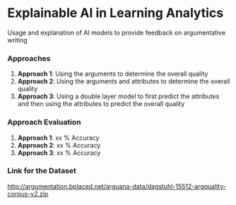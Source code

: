# **Explainable AI in Learning Analytics**
Usage and explanation of AI models to provide feedback on argumentative writing

### Approaches
1. **Approach 1**: Using the arguments to determine the overall quality
2. **Approach 2**: Using the arguments and attributes to determine the overall quality
3. **Approach 3**: Using a double layer model to first predict the attributes and then using the attributes to predict the overall quality

### Approach Evaluation
1. **Approach 1**: xx % Accuracy
2. **Approach 2**: xx % Accuracy
3. **Approach 3**: xx % Accuracy

### Link for the Dataset
http://argumentation.bplaced.net/arguana-data/dagstuhl-15512-argquality-corpus-v2.zip
